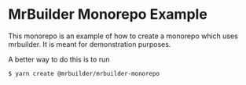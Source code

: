 MrBuilder Monorepo Example
===
This monorepo is an example of how to create a monorepo which uses mrbuilder. It is meant for
demonstration purposes.

A better way to do this is to run
```sh
$ yarn create @mrbuilder/mrbuilder-monorepo 
```
